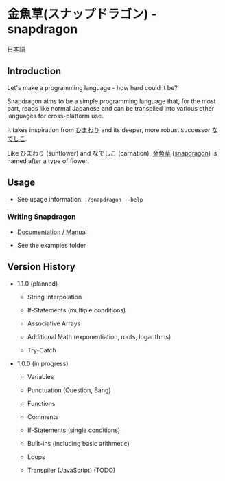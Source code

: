 # 金魚草(スナップドラゴン) - snapdragon

[日本語](./documentation/README_jp.md)

## Introduction

Let's make a programming language - how hard could it be?

Snapdragon aims to be a simple programming language that, for the most part, reads like normal Japanese and can be transpiled into various other languages for cross-platform use.

It takes inspiration from [ひまわり](https://ja.wikipedia.org/wiki/ひまわり_%28プログラミング言語%29) and its deeper, more robust successor [なでしこ](https://ja.wikipedia.org/wiki/なでしこ_%28プログラミング言語%29).

Like ひまわり (sunflower) and なでしこ (carnation), [金魚草](https://ja.wikipedia.org/wiki/キンギョソウ) ([snapdragon](https://en.wikipedia.org/wiki/Antirrhinum)) is named after a type of flower.

## Usage

* See usage information: `./snapdragon --help`

### Writing Snapdragon

* [Documentation / Manual](./documentation/manual.md)

* See the examples folder

## Version History

* 1.1.0 (planned)

  * String Interpolation

  * If-Statements (multiple conditions)

  * Associative Arrays

  * Additional Math (exponentiation, roots, logarithms)

  * Try-Catch

* 1.0.0 (in progress)

  * Variables

  * Punctuation (Question, Bang)

  * Functions

  * Comments

  * If-Statements (single conditions)

  * Built-ins (including basic arithmetic)

  * Loops

  * Transpiler (JavaScript) (TODO)
